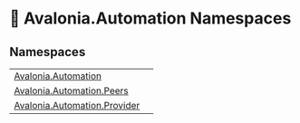 # 📂 Avalonia.Automation Namespaces






## Namespaces
<table>
<tr>
<td><a href="N_Avalonia_Automation">Avalonia.Automation</a></td>
<td></td>
</tr>
<tr>
<td><a href="N_Avalonia_Automation_Peers">Avalonia.Automation.Peers</a></td>
<td></td>
</tr>
<tr>
<td><a href="N_Avalonia_Automation_Provider">Avalonia.Automation.Provider</a></td>
<td></td>
</tr>
</table>
